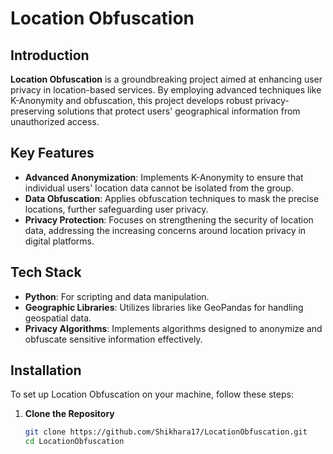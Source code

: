 # Location Obfuscation

## Introduction
**Location Obfuscation** is a groundbreaking project aimed at enhancing user privacy in location-based services. By employing advanced techniques like K-Anonymity and obfuscation, this project develops robust privacy-preserving solutions that protect users' geographical information from unauthorized access.

## Key Features
- **Advanced Anonymization**: Implements K-Anonymity to ensure that individual users' location data cannot be isolated from the group.
- **Data Obfuscation**: Applies obfuscation techniques to mask the precise locations, further safeguarding user privacy.
- **Privacy Protection**: Focuses on strengthening the security of location data, addressing the increasing concerns around location privacy in digital platforms.

## Tech Stack
- **Python**: For scripting and data manipulation.
- **Geographic Libraries**: Utilizes libraries like GeoPandas for handling geospatial data.
- **Privacy Algorithms**: Implements algorithms designed to anonymize and obfuscate sensitive information effectively.

## Installation
To set up Location Obfuscation on your machine, follow these steps:

1. **Clone the Repository**
   ```bash
   git clone https://github.com/Shikhara17/LocationObfuscation.git
   cd LocationObfuscation


